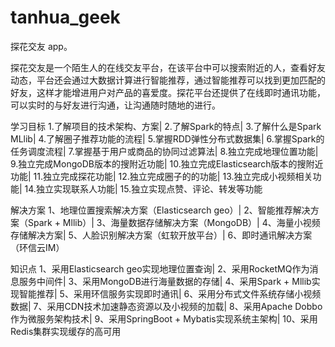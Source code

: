 # tanhua_geek
探花交友 app。

探花交友是一个陌生人的在线交友平台，在该平台中可以搜索附近的人，查看好友动态，平台还会通过大数据计算进行智能推荐，通过智能推荐可以找到更加匹配的好友，这样才能增进用户对产品的喜爱度。探花平台还提供了在线即时通讯功能，可以实时的与好友进行沟通，让沟通随时随地的进行。

学习目标
1.了解项目的技术架构、方案|
2.了解Spark的特点|
3.了解什么是Spark MLlib|
4.了解圈子推荐功能的流程|
5.掌握RDD弹性分布式数据集|
6.掌握Spark的任务调度流程|
7.掌握基于用户或商品的协同过滤算法|
8.独立完成地理位置功能|
9.独立完成MongoDB版本的搜附近功能|
10.独立完成Elasticsearch版本的搜附近功能|
11.独立完成探花功能|
12.独立完成圈子的的功能|
13.独立完成小视频相关功能|
14.独立实现联系人功能|
15.独立实现点赞、评论、转发等功能

解决方案
1、地理位置搜索解决方案（Elasticsearch geo）|
2、智能推荐解决方案（Spark + Mllib）|
3、海量数据存储解决方案（MongoDB）|
4、海量小视频存储解决方案|
5、人脸识别解决方案（虹软开放平台）|
6、即时通讯解决方案（环信云IM）

知识点
1、采用Elasticsearch geo实现地理位置查询|
2、采用RocketMQ作为消息服务中间件|
3、采用MongoDB进行海量数据的存储|
4、采用Spark + Mllib实现智能推荐|
5、采用环信服务实现即时通讯|
6、采用分布式文件系统存储小视频数据|
7、采用CDN技术加速静态资源以及小视频的加载|
8、采用Apache Dobbo作为微服务架构技术|
9、采用SpringBoot + Mybatis实现系统主架构|
10、采用Redis集群实现缓存的高可用
